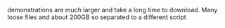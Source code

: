 demonstrations are much larger and take a long time to download. Many loose files and about 200GB so separated to a different script
